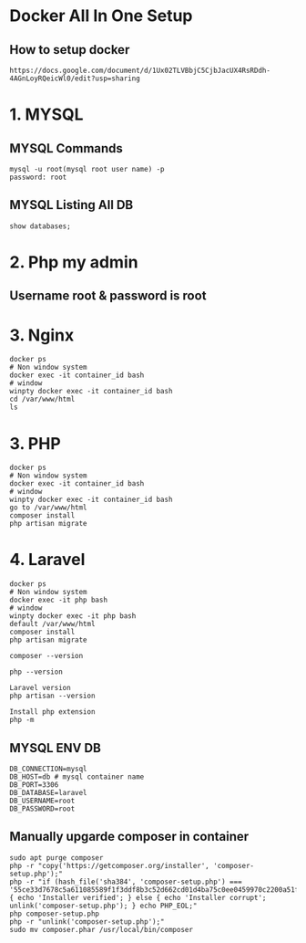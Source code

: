 # Docker All In One Setup
## How to setup docker
```
https://docs.google.com/document/d/1Ux02TLVBbjC5CjbJacUX4RsRDdh-4AGnLoyRQeicWl0/edit?usp=sharing
```
# 1. MYSQL 
## MYSQL Commands 
```
mysql -u root(mysql root user name) -p
password: root 
```

##  MYSQL Listing All DB
```
show databases;
```

# 2. Php my admin
## Username root & password is root

# 3. Nginx
```
docker ps
# Non window system
docker exec -it container_id bash
# window
winpty docker exec -it container_id bash
cd /var/www/html
ls 
```

# 3. PHP
```
docker ps
# Non window system
docker exec -it container_id bash
# window
winpty docker exec -it container_id bash
go to /var/www/html
composer install 
php artisan migrate 
```


# 4. Laravel
```
docker ps
# Non window system
docker exec -it php bash
# window
winpty docker exec -it php bash
default /var/www/html
composer install 
php artisan migrate 

composer --version 

php --version

Laravel version
php artisan --version

Install php extension 
php -m 
```

##  MYSQL ENV DB
```
DB_CONNECTION=mysql
DB_HOST=db # mysql container name
DB_PORT=3306
DB_DATABASE=laravel
DB_USERNAME=root
DB_PASSWORD=root
```


## Manually upgarde composer in container
```
sudo apt purge composer
php -r "copy('https://getcomposer.org/installer', 'composer-setup.php');"
php -r "if (hash_file('sha384', 'composer-setup.php') === '55ce33d7678c5a611085589f1f3ddf8b3c52d662cd01d4ba75c0ee0459970c2200a51f492d557530c71c15d8dba01eae') { echo 'Installer verified'; } else { echo 'Installer corrupt'; unlink('composer-setup.php'); } echo PHP_EOL;"
php composer-setup.php
php -r "unlink('composer-setup.php');"
sudo mv composer.phar /usr/local/bin/composer
```